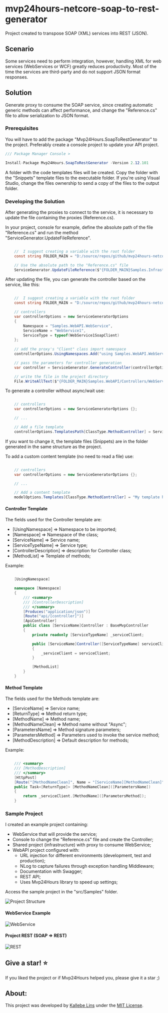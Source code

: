 # mvp24hours-netcore-soap-to-rest-generator
Project created to transpose SOAP (XML) services into REST (JSON).

## Scenario

Some services need to perform integration, however, handling XML for web services (WebServices or WCF) greatly reduces productivity. Most of the time the services are third-party and do not support JSON format responses.

## Solution

Generate proxy to consume the SOAP service, since creating automatic generic methods can affect performance, and change the "Reference.cs" file to allow serialization to JSON format.

### Prerequisites

You will have to add the package "Mvp24Hours.SoapToRestGenerator" to the project. Preferably create a console project to update your API project.

```csharp
/// Package Manager Console >

Install-Package Mvp24Hours.SoapToRestGenerator -Version 2.12.101
```

A folder with the code templates files will be created. Copy the folder with the "Snippets" template files to the executable folder. If you're using Visual Studio, change the files ownership to send a copy of the files to the output folder.

### Developing the Solution

After generating the proxies to connect to the service, it is necessary to update the file containing the proxies (Reference.cs).

In your project, console for example, define the absolute path of the file "Reference.cs" and run the method "ServiceGenerator.UpdateFileReference".

```csharp

	//  I suggest creating a variable with the root folder
	const string FOLDER_MAIN = "D:/source/repos/github/mvp24hours-netcore-soap-to-rest-generator/src/Samples/";

	// Use the absolute path to the "Reference.cs" file
	ServiceGenerator.UpdateFileReference($"{FOLDER_MAIN}Samples.Infrastructure.WebService/Connected Services/Samples.WebAPI.WebService/Reference.cs");

```

After updating the file, you can generate the controller based on the service, like this:

```csharp

	//  I suggest creating a variable with the root folder
	const string FOLDER_MAIN = "D:/source/repos/github/mvp24hours-netcore-soap-to-rest-generator/src/Samples/";

	// controllers
	var controllerOptions = new ServiceGeneratorOptions
	{
		Namespace = "Samples.WebAPI.WebService",
		ServiceName = "WebService1",
		ServiceType = typeof(WebService1SoapClient)
	};
	
	// add the proxy's "Client" class import namespace
	controllerOptions.UsingNamespaces.Add("using Samples.WebAPI.WebService;");

	// pass the parameters for controller generation
	var controller = ServiceGenerator.GenerateController(controllerOptions);

	// write the file in the project directory
	File.WriteAllText($"{FOLDER_MAIN}Samples.WebAPI/Controllers/WebService1Controller.cs", controller);

```

To generate a controller without async/wait use:

```csharp

	// controllers
	var controllerOptions = new ServiceGeneratorOptions {};

	// ...

	// Add a file template
	controllerOptions.TemplatesPath[ClassType.MethodController] = ServiceGeneratorConstants.FILE_METHOD_CONTROLLER;

```

If you want to change it, the template files (Snippets) are in the folder generated in the same structure as the project.

To add a custom content template (no need to read a file) use:

```csharp

	// controllers
	var controllerOptions = new ServiceGeneratorOptions {};

	// ...

	// Add a content template
	modelOptions.Templates[ClassType.MethodController] = "My template here....";

```

#### Controller Template

The fields used for the Controller template are:
- [UsingNamespace] => Namespace to be imported;
- [Namespace] => Namespace of the class;
- [ServiceName] => Service name;
- [ServiceTypeName] => Service type;
- [ControllerDescription] => description for Controller class;
- [MethodList] => Template of methods;

Example:

```csharp

	[UsingNamespace]

	namespace [Namespace]
	{
		/// <summary>
		/// [ControllerDescription]
		/// </summary>
		[Produces("application/json")]
		[Route("api/[controller]")]
		[ApiController]
		public class [ServiceName]Controller : BaseMvpController
		{
			private readonly [ServiceTypeName] _serviceClient;

			public [ServiceName]Controller([ServiceTypeName] serviceClient)
			{
				_serviceClient = serviceClient;
			}

			[MethodList]
		}
	}

```

#### Method Template

The fields used for the Methods template are:
- [ServiceName] => Service name;
- [ReturnType] => Method return type;
- [MethodName] => Method name;
- [MethodNameClean] => Method name without "Async";
- [ParametersName] => Method signature parameters;
- [ParametersMethod] => Parameters used to invoke the service method;
- [MethodDescription] => Default description for methods;

Example:

```csharp

	/// <summary>
	/// [MethodDescription]
	/// </summary>
	[HttpPost]
	[Route("[MethodNameClean]", Name = "[ServiceName][MethodNameClean]")]
	public Task<[ReturnType]> [MethodNameClean]([ParametersName])
	{
		return _serviceClient.[MethodName]([ParametersMethod]);
	}

```

### Sample Project

I created an example project containing:
- WebService that will provide the service;
- Console to change the "Reference.cs" file and create the Controller;
- Shared project (infrastructure) with proxy to consume WebService;
- WebAPI project configured with:
   - URL injection for different environments (development, test and production);
   - NLog to capture failures through exception handling Middleware;
   - Documentation with Swagger;
   - REST API;
   - Uses Mvp24Hours library to speed up settings;

Access the sample project in the "src/Samples" folder.

![Project Structure](https://github.com/kallebelins/mvp24hours-netcore-soap-to-rest-generator/blob/main/docs/images/project-structure.PNG)

#### WebService Example

![WebService](https://github.com/kallebelins/mvp24hours-netcore-soap-to-rest-generator/blob/main/docs/images/webservice-wsdl.png)

#### Project REST (SOAP => REST)

![REST](https://github.com/kallebelins/mvp24hours-netcore-soap-to-rest-generator/blob/main/docs/images/rest-swagger.png)

## Give a star! :star:
If you liked the project or if Mvp24Hours helped you, please give it a star ;)

## About:
This project was developed by [Kallebe Lins](https://www.linkedin.com/in/kallebelins/) under the [MIT License](LICENSE).